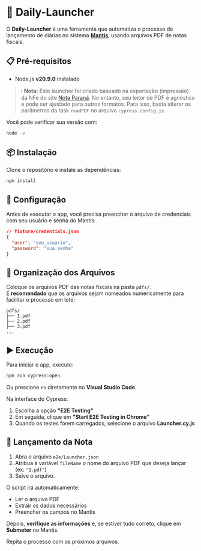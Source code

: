 # 🚀 Daily-Launcher

O **Daily-Launcher** é uma ferramenta que automatiza o processo de lançamento de diárias no sistema [**Mantis**](https://mantis-br.nttdata-solutions.com/app/#/login), usando arquivos PDF de notas fiscais.

## 📋 Pré-requisitos

- Node.js **v20.9.0** instalado
> ℹ️ **Nota:** Este launcher foi criado baseado na exportação (impressão) da NFe do site [Nota Paraná](https://notaparana.pr.gov.br/nfprweb/Extrato). No entanto, seu leitor de PDF é agnóstico e pode ser ajustado para outros formatos. Para isso, basta alterar os parâmetros da task `readPDF` no arquivo `cypress.config.js`.
  
  Você pode verificar sua versão com:
  ```bash
  node -v
  ```

## 📦 Instalação

Clone o repositório e instale as dependências:

```bash
npm install
```

## 🔐 Configuração

Antes de executar o app, você precisa preencher o arquivo de credenciais com seu usuário e senha do Mantis:

```json
// fixture/credentials.json
{
  "user": "seu_usuario",
  "password": "sua_senha"
}
```

## 📁 Organização dos Arquivos

Coloque os arquivos PDF das notas fiscais na pasta `pdfs/`.  
É **recomendado** que os arquivos sejam nomeados numericamente para facilitar o processo em lote:

```
pdfs/
├── 1.pdf
├── 2.pdf
├── 3.pdf
...
```

## ▶️ Execução

Para iniciar o app, execute:

```bash
npm run cypress:open
```

Ou pressione `F5` diretamente no **Visual Studio Code**.

Na interface do Cypress:

1. Escolha a opção **"E2E Testing"**
2. Em seguida, clique em **"Start E2E Testing in Chrome"**
3. Quando os testes forem carregados, selecione o arquivo **Launcher.cy.js**

## 📝 Lançamento da Nota

1. Abra o arquivo `e2e/Launcher.json`
2. Atribua à variável `fileName` o nome do arquivo PDF que deseja lançar (ex: `"1.pdf"`)
3. Salve o arquivo.

O script irá automaticamente:

- Ler o arquivo PDF
- Extrair os dados necessários
- Preencher os campos no Mantis

Depois, **verifique as informações** e, se estiver tudo correto, clique em **Submeter** no Mantis.

Repita o processo com os próximos arquivos.
